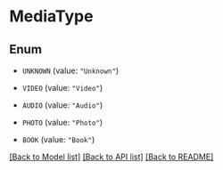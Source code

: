 # MediaType

## Enum


* `UNKNOWN` (value: `"Unknown"`)

* `VIDEO` (value: `"Video"`)

* `AUDIO` (value: `"Audio"`)

* `PHOTO` (value: `"Photo"`)

* `BOOK` (value: `"Book"`)


[[Back to Model list]](../README.md#documentation-for-models) [[Back to API list]](../README.md#documentation-for-api-endpoints) [[Back to README]](../README.md)


